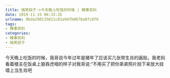 ```yaml
---
title: 搞笑段子->今天晚上吃饭的时候 | 糗事百科
date: 2019-11-15 06:33:35
urlname: 0bda290135011c82a94fb0678a8fc8f0
tags: 
- 糗事百科
categories:
- 糗事百科
- 搞笑段子
---
```

今天晚上吃饭的时候，我哥说今年过年是猪年了应该买几张带生肖的画贴，我老妈看着楼主在饭桌上狼吞虎咽的样子对我哥说:“不用买了把你弟弟照片拍下来放大挂墙上当生肖吧


